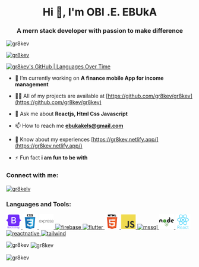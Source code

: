 <h1 align="center">Hi 👋, I'm OBI .E. EBUkA</h1>
<h3 align="center">A mern stack developer with passion to make difference </h3>

<p align="left"> <img src="https://komarev.com/ghpvc/?username=gr8kev&label=Profile%20views&color=0e75b6&style=flat" alt="gr8kev" /> </p>

<p align="left"> <a href="https://github.com/ryo-ma/github-profile-trophy"><img src="https://github-profile-trophy.vercel.app/?username=gr8kev" alt="gr8kev" /></a> </p>

[![gr8kev's GitHub | Languages Over Time](https://stats.quine.sh/gr8kev/languages-over-time?theme=dark)](http://localhost:3000?utm_source=widgets&utm_campaign=gr8kev)

- 🔭 I’m currently working on **A finance mobile App for income management**

- 👨‍💻 All of my projects are available at [https://github.com/gr8kev/gr8kev](https://github.com/gr8kev/gr8kev)

- 💬 Ask me about **Reactjs, Html Css Javascript**

- 📫 How to reach me **ebukakels@gmail.com**

- 📄 Know about my experiences [https://gr8kev.netlify.app/](https://gr8kev.netlify.app/)

- ⚡ Fun fact **i am fun to be with**

<h3 align="left">Connect with me:</h3>
<p align="left">
<a href="https://instagram.com/gr8kelv" target="blank"><img align="center" src="https://raw.githubusercontent.com/rahuldkjain/github-profile-readme-generator/master/src/images/icons/Social/instagram.svg" alt="gr8kelv" height="30" width="40" /></a>
</p>

<h3 align="left">Languages and Tools:</h3>
<p align="left"> <a href="https://getbootstrap.com" target="_blank" rel="noreferrer"> <img src="https://raw.githubusercontent.com/devicons/devicon/master/icons/bootstrap/bootstrap-plain-wordmark.svg" alt="bootstrap" width="40" height="40"/> </a> <a href="https://www.w3schools.com/css/" target="_blank" rel="noreferrer"> <img src="https://raw.githubusercontent.com/devicons/devicon/master/icons/css3/css3-original-wordmark.svg" alt="css3" width="40" height="40"/> </a> <a href="https://expressjs.com" target="_blank" rel="noreferrer"> <img src="https://raw.githubusercontent.com/devicons/devicon/master/icons/express/express-original-wordmark.svg" alt="express" width="40" height="40"/> </a> <a href="https://firebase.google.com/" target="_blank" rel="noreferrer"> <img src="https://www.vectorlogo.zone/logos/firebase/firebase-icon.svg" alt="firebase" width="40" height="40"/> </a> <a href="https://flutter.dev" target="_blank" rel="noreferrer"> <img src="https://www.vectorlogo.zone/logos/flutterio/flutterio-icon.svg" alt="flutter" width="40" height="40"/> </a> <a href="https://www.w3.org/html/" target="_blank" rel="noreferrer"> <img src="https://raw.githubusercontent.com/devicons/devicon/master/icons/html5/html5-original-wordmark.svg" alt="html5" width="40" height="40"/> </a> <a href="https://developer.mozilla.org/en-US/docs/Web/JavaScript" target="_blank" rel="noreferrer"> <img src="https://raw.githubusercontent.com/devicons/devicon/master/icons/javascript/javascript-original.svg" alt="javascript" width="40" height="40"/> </a> <a href="https://www.microsoft.com/en-us/sql-server" target="_blank" rel="noreferrer"> <img src="https://www.svgrepo.com/show/303229/microsoft-sql-server-logo.svg" alt="mssql" width="40" height="40"/> </a> <a href="https://nodejs.org" target="_blank" rel="noreferrer"> <img src="https://raw.githubusercontent.com/devicons/devicon/master/icons/nodejs/nodejs-original-wordmark.svg" alt="nodejs" width="40" height="40"/> </a> <a href="https://reactjs.org/" target="_blank" rel="noreferrer"> <img src="https://raw.githubusercontent.com/devicons/devicon/master/icons/react/react-original-wordmark.svg" alt="react" width="40" height="40"/> </a> <a href="https://reactnative.dev/" target="_blank" rel="noreferrer"> <img src="https://reactnative.dev/img/header_logo.svg" alt="reactnative" width="40" height="40"/> </a> <a href="https://tailwindcss.com/" target="_blank" rel="noreferrer"> <img src="https://www.vectorlogo.zone/logos/tailwindcss/tailwindcss-icon.svg" alt="tailwind" width="40" height="40"/> </a> </p>

<p><img align="left" src="https://github-readme-stats.vercel.app/api/top-langs?username=gr8kev&show_icons=true&locale=en&layout=compact" alt="gr8kev" /></p>

<p>&nbsp;<img align="center" src="https://github-readme-stats.vercel.app/api?username=gr8kev&show_icons=true&locale=en" alt="gr8kev" /></p>

<p><img align="center" src="https://github-readme-streak-stats.herokuapp.com/?user=gr8kev&" alt="gr8kev" /></p>


<!--
**gr8kev/gr8kev** is a ✨ _special_ ✨ repository because its `README.md` (this file) appears on your GitHub profile.

Here are some ideas to get you started:

- 🔭 I’m currently working on ...
- 🌱 I’m currently learning ...
- 👯 I’m looking to collaborate on ...
- 🤔 I’m looking for help with ...
- 💬 Ask me about ...
- 📫 How to reach me: ...
- 😄 Pronouns: ...
- ⚡ Fun fact: ...
-->
